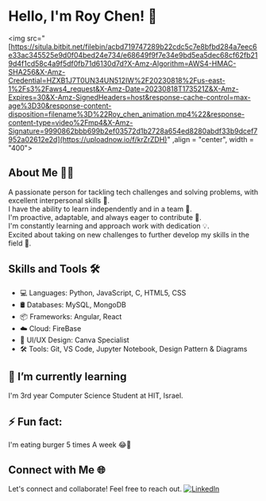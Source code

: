 # Hello, I'm Roy Chen! 👋

<img src="[https://situla.bitbit.net/filebin/acbd719747289b22cdc5c7e8bfbd284a7eec6e33ac345525e9d0f04bed24e734/e68649f9f7e34e9bd5ea5dec68cf62fb219d4f1cd58c4a9f5df0fb71d6130d7d?X-Amz-Algorithm=AWS4-HMAC-SHA256&X-Amz-Credential=HZXB1J7T0UN34UN512IW%2F20230818%2Fus-east-1%2Fs3%2Faws4_request&X-Amz-Date=20230818T173521Z&X-Amz-Expires=30&X-Amz-SignedHeaders=host&response-cache-control=max-age%3D30&response-content-disposition=filename%3D%22Roy_chen_animation.mp4%22&response-content-type=video%2Fmp4&X-Amz-Signature=9990862bbb699b2ef03572d1b2728a654ed8280abdf33b9dcef7952a02612e2d](https://uploadnow.io/f/krZrZDH)" ,align = "center", width = "400">

## About Me 🙋‍♂️

A passionate person for tackling tech challenges and solving problems, with excellent interpersonal skills 👥.<br/>
I have the ability to learn independently and in a team 🧠. <br/>I'm proactive, adaptable, and always eager to contribute 🚀.<br/>
I'm constantly learning and approach work with dedication 💡.<br/> Excited about taking on new challenges to further develop my skills in the field 🌟.<br/>

## Skills and Tools 🛠️

- 💻 Languages: Python, JavaScript, C, HTML5, CSS
- 🛢️ Databases: MySQL, MongoDB
- 📦 Frameworks: Angular, React
- ☁️ Cloud: FireBase
- 🎨 UI/UX Design: Canva Specialist
- 🛠️ Tools: Git, VS Code, Jupyter Notebook, Design Pattern & Diagrams

##  🌱 I’m currently learning 
I'm 3rd year Computer Science Student at HIT, Israel.

## ⚡ Fun fact: 
I'm eating burger 5 times A week 😂🍔


## Connect with Me 🌐

Let's connect and collaborate! Feel free to reach out.
[![LinkedIn](https://img.shields.io/badge/-LinkedIn-blue?style=flat-square&logo=linkedin&logoColor=white&link=https://www.linkedin.com/in/roychen651/)](https://www.linkedin.com/in/roychen651/)

